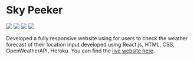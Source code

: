 # Sky Peeker
<img src="https://img.shields.io/badge/React-20232A?style=for-the-badge&logo=react&logoColor=61DAFB"> <img src="https://img.shields.io/badge/HTML5-E34F26?style=for-the-badge&logo=html5&logoColor=white"> <img src="https://img.shields.io/badge/CSS3-1572B6?style=for-the-badge&logo=css3&logoColor=white">
<img src="https://img.shields.io/badge/Heroku-430098?style=for-the-badge&logo=heroku&logoColor=white">

Developed a fully responsive website using for users to check the weather forecast of their location input developed using React.js, HTML, CSS, OpenWeatherAPI, Heroku. You can find the [live website here](https://weather-app-react-0.herokuapp.com/).
